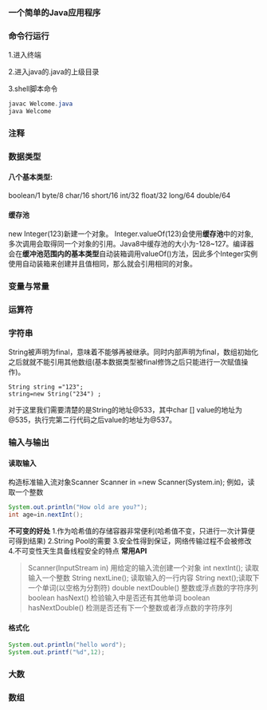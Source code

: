 ### 一个简单的Java应用程序

### 命令行运行

1.进入终端

2.进入java的.java的上级目录

3.shell脚本命令

```java
javac Welcome.java
java Welcome
```

### 注释
### 数据类型
#### 八个基本类型:
boolean/1
byte/8
char/16
short/16
int/32
float/32
long/64
double/64

#### 缓存池
new Integer(123)新建一个对象。
Integer.valueOf(123)会使用**缓存池**中的对象,多次调用会取得同一个对象的引用。Java8中缓存池的大小为-128~127。编译器会在**缓冲池范围内的基本类型**自动装箱调用valueOf()方法，因此多个Integer实例使用自动装箱来创建并且值相同，那么就会引用相同的对象。

### 变量与常量
### 运算符
### 字符串
String被声明为final，意味着不能够再被继承。同时内部声明为final，数组初始化之后就就不能引用其他数组(基本数据类型被final修饰之后只能进行一次赋值操作)。

```
String string ="123";
string=new String("234") ;
```
对于这里我们需要清楚的是String的地址@533，其中char [] value的地址为@535，执行完第二行代码之后value的地址为@537。
### 输入与输出
#### 读取输入
构造标准输入流对象Scanner
Scanner in =new Scanner(System.in);
例如，读取一个整数

```java
System.out.println("How old are you?");
int age=in.nextInt();
```
**不可变的好处**
1.作为哈希值的存储容器非常便利(哈希值不变，只进行一次计算便可得到结果)
2.String Pool的需要
3.安全性得到保证，网络传输过程不会被修改
4.不可变性天生具备线程安全的特点
**常用API**

>Scanner(InputStream in) 用给定的输入流创建一个对象
>int nextInt(); 读取输入一个整数
>String nextLine(); 读取输入的一行内容
>String next();读取下一个单词(以空格为分割符)
>double nextDouble() 整数或浮点数的字符序列
>boolean hasNext() 检验输入中是否还有其他单词
>boolean hasNextDouble() 检测是否还有下一个整数或者浮点数的字符序列

#### 格式化

```java
System.out.println("hello word");
System.out.printf("%d",12);
```



### 大数
### 数组